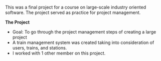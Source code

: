 This was a final project for a course on large-scale industry oriented software. The project served as practice for project management.

**The Project**
* Goal: To go through the project management steps of creating a large project
* A train management system was created taking into consideration of users, trains, and stations.
* I worked with 1 other member on this project.